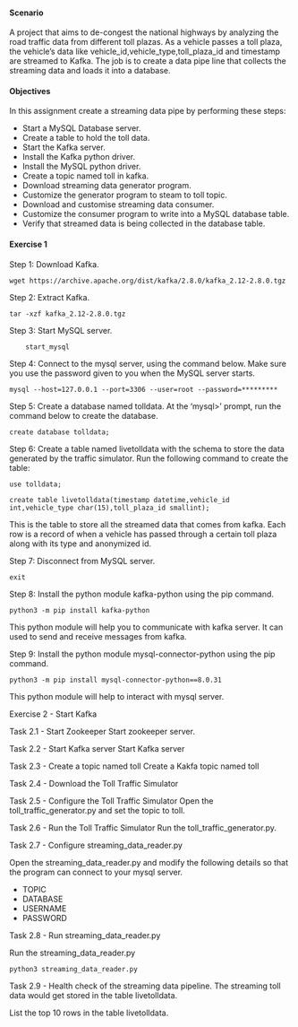 #### Scenario
A project that aims to de-congest the national highways by analyzing the road traffic data from different toll plazas. As a vehicle passes a toll plaza, the vehicle’s data like vehicle_id,vehicle_type,toll_plaza_id and timestamp are streamed to Kafka. The job is to create a data pipe line that collects the streaming data and loads it into a database.

#### Objectives
In this assignment create a streaming data pipe by performing these steps:

* Start a MySQL Database server.
* Create a table to hold the toll data.
* Start the Kafka server.
* Install the Kafka python driver.
* Install the MySQL python driver.
* Create a topic named toll in kafka.
* Download streaming data generator program.
* Customize the generator program to steam to toll topic.
* Download and customise streaming data consumer.
* Customize the consumer program to write into a MySQL database table.
* Verify that streamed data is being collected in the database table.

#### Exercise 1 

Step 1: Download Kafka.

    wget https://archive.apache.org/dist/kafka/2.8.0/kafka_2.12-2.8.0.tgz

Step 2: Extract Kafka.

    tar -xzf kafka_2.12-2.8.0.tgz

Step 3: Start MySQL server.

        start_mysql

Step 4: Connect to the mysql server, using the command below. Make sure you use the password given to you when the MySQL server starts.
    
    mysql --host=127.0.0.1 --port=3306 --user=root --password=*********

Step 5: Create a database named tolldata.
    At the ‘mysql>’ prompt, run the command below to create the database.
    
    create database tolldata;

Step 6: Create a table named livetolldata with the schema to store the data generated by the traffic simulator.
    Run the following command to create the table:
    

    use tolldata;

    create table livetolldata(timestamp datetime,vehicle_id int,vehicle_type char(15),toll_plaza_id smallint);

This is the table to store all the streamed data that comes from kafka. Each row is a record of when a vehicle has passed through a certain toll plaza along with its type and anonymized id.

Step 7: Disconnect from MySQL server. 

    exit

Step 8: Install the python module kafka-python using the pip command.

    python3 -m pip install kafka-python

This python module will help you to communicate with kafka server. It can used to send and receive messages from kafka.

Step 9: Install the python module mysql-connector-python using the pip command.

    python3 -m pip install mysql-connector-python==8.0.31

This python module will help to interact with mysql server.

Exercise 2 - Start Kafka

Task 2.1 - Start Zookeeper
Start zookeeper server.

Task 2.2 - Start Kafka server
Start Kafka server

Task 2.3 - Create a topic named toll
Create a Kakfa topic named toll

Task 2.4 - Download the Toll Traffic Simulator

Task 2.5 - Configure the Toll Traffic Simulator
Open the toll_traffic_generator.py and set the topic to toll.

Task 2.6 - Run the Toll Traffic Simulator
Run the toll_traffic_generator.py.

Task 2.7 - Configure streaming_data_reader.py

Open the streaming_data_reader.py and modify the following details so that the program can connect to your mysql server.
* TOPIC
* DATABASE
* USERNAME
* PASSWORD

Task 2.8 - Run streaming_data_reader.py

Run the streaming_data_reader.py

    python3 streaming_data_reader.py

Task 2.9 - Health check of the streaming data pipeline.
The streaming toll data would get stored in the table livetolldata.

List the top 10 rows in the table livetolldata.